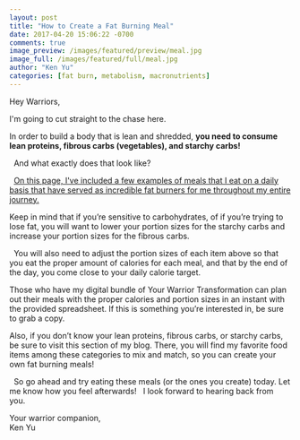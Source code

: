 ```yaml
---
layout: post
title: "How to Create a Fat Burning Meal"
date: 2017-04-20 15:06:22 -0700
comments: true
image_preview: /images/featured/preview/meal.jpg
image_full: /images/featured/full/meal.jpg
author: "Ken Yu"
categories: [fat burn, metabolism, macronutrients]
---
```


Hey Warriors,

I'm going to cut straight to the chase here.

In order to build a body that is lean and shredded, **you need to consume lean proteins, fibrous carbs (vegetables), and starchy carbs!**

  And what exactly does that look like?

  [On this page, I've included a few examples of meals that I eat on a daily basis that have served as incredible fat burners for me throughout my entire journey.](/food-sources "Food Sources")

Keep in mind that if you’re sensitive to carbohydrates, of if you’re trying to lose fat, you will want to lower your portion sizes for the starchy carbs and increase your portion sizes for the fibrous carbs.

  You will also need to adjust the portion sizes of each item above so that you eat the proper amount of calories for each meal, and that by the end of the day, you come close to your daily calorie target.  

Those who have my digital bundle of Your Warrior Transformation can plan out their meals with the proper calories and portion sizes in an instant with the provided spreadsheet. If this is something you’re interested in, be sure to grab a copy.  

Also, if you don’t know your lean proteins, fibrous carbs, or starchy carbs, be sure to visit this section of my blog. There, you will find my favorite food items among these categories to mix and match, so you can create your own fat burning meals!

  So go ahead and try eating these meals (or the ones you create) today. Let me know how you feel afterwards!   I look forward to hearing back from you.  

Your warrior companion, <br/>
Ken Yu 
